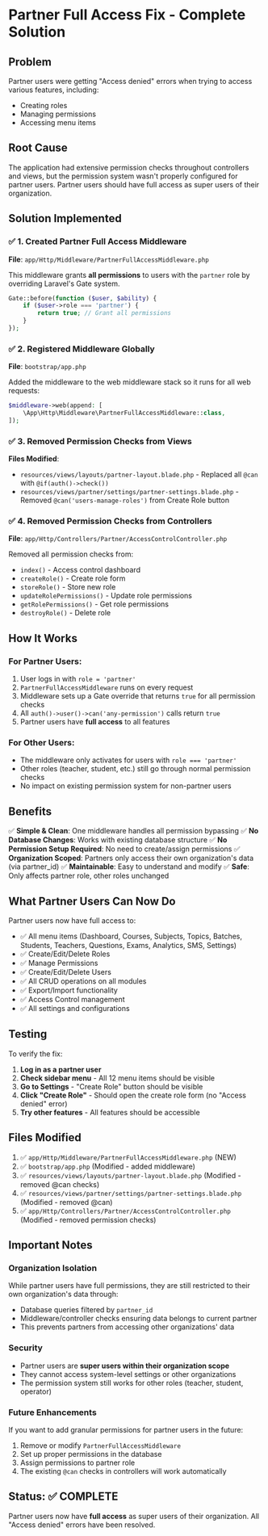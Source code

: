 # Partner Full Access Fix - Complete Solution

## Problem
Partner users were getting "Access denied" errors when trying to access various features, including:
- Creating roles
- Managing permissions
- Accessing menu items

## Root Cause
The application had extensive permission checks throughout controllers and views, but the permission system wasn't properly configured for partner users. Partner users should have full access as super users of their organization.

## Solution Implemented

### ✅ 1. Created Partner Full Access Middleware
**File**: `app/Http/Middleware/PartnerFullAccessMiddleware.php`

This middleware grants **all permissions** to users with the `partner` role by overriding Laravel's Gate system.

```php
Gate::before(function ($user, $ability) {
    if ($user->role === 'partner') {
        return true; // Grant all permissions
    }
});
```

### ✅ 2. Registered Middleware Globally
**File**: `bootstrap/app.php`

Added the middleware to the web middleware stack so it runs for all web requests:

```php
$middleware->web(append: [
    \App\Http\Middleware\PartnerFullAccessMiddleware::class,
]);
```

### ✅ 3. Removed Permission Checks from Views
**Files Modified**:
- `resources/views/layouts/partner-layout.blade.php` - Replaced all `@can` with `@if(auth()->check())`
- `resources/views/partner/settings/partner-settings.blade.php` - Removed `@can('users-manage-roles')` from Create Role button

### ✅ 4. Removed Permission Checks from Controllers
**File**: `app/Http/Controllers/Partner/AccessControlController.php`

Removed all permission checks from:
- `index()` - Access control dashboard
- `createRole()` - Create role form
- `storeRole()` - Store new role
- `updateRolePermissions()` - Update role permissions
- `getRolePermissions()` - Get role permissions
- `destroyRole()` - Delete role

## How It Works

### For Partner Users:
1. User logs in with `role = 'partner'`
2. `PartnerFullAccessMiddleware` runs on every request
3. Middleware sets up a Gate override that returns `true` for all permission checks
4. All `auth()->user()->can('any-permission')` calls return `true`
5. Partner users have **full access** to all features

### For Other Users:
- The middleware only activates for users with `role === 'partner'`
- Other roles (teacher, student, etc.) still go through normal permission checks
- No impact on existing permission system for non-partner users

## Benefits

✅ **Simple & Clean**: One middleware handles all permission bypassing
✅ **No Database Changes**: Works with existing database structure
✅ **No Permission Setup Required**: No need to create/assign permissions
✅ **Organization Scoped**: Partners only access their own organization's data (via partner_id)
✅ **Maintainable**: Easy to understand and modify
✅ **Safe**: Only affects partner role, other roles unchanged

## What Partner Users Can Now Do

Partner users now have full access to:
- ✅ All menu items (Dashboard, Courses, Subjects, Topics, Batches, Students, Teachers, Questions, Exams, Analytics, SMS, Settings)
- ✅ Create/Edit/Delete Roles
- ✅ Manage Permissions
- ✅ Create/Edit/Delete Users
- ✅ All CRUD operations on all modules
- ✅ Export/Import functionality
- ✅ Access Control management
- ✅ All settings and configurations

## Testing

To verify the fix:

1. **Log in as a partner user**
2. **Check sidebar menu** - All 12 menu items should be visible
3. **Go to Settings** - "Create Role" button should be visible
4. **Click "Create Role"** - Should open the create role form (no "Access denied" error)
5. **Try other features** - All features should be accessible

## Files Modified

1. ✅ `app/Http/Middleware/PartnerFullAccessMiddleware.php` (NEW)
2. ✅ `bootstrap/app.php` (Modified - added middleware)
3. ✅ `resources/views/layouts/partner-layout.blade.php` (Modified - removed @can checks)
4. ✅ `resources/views/partner/settings/partner-settings.blade.php` (Modified - removed @can)
5. ✅ `app/Http/Controllers/Partner/AccessControlController.php` (Modified - removed permission checks)

## Important Notes

### Organization Isolation
While partner users have full permissions, they are still restricted to their own organization's data through:
- Database queries filtered by `partner_id`
- Middleware/controller checks ensuring data belongs to current partner
- This prevents partners from accessing other organizations' data

### Security
- Partner users are **super users within their organization scope**
- They cannot access system-level settings or other organizations
- The permission system still works for other roles (teacher, student, operator)

### Future Enhancements
If you want to add granular permissions for partner users in the future:
1. Remove or modify `PartnerFullAccessMiddleware`
2. Set up proper permissions in the database
3. Assign permissions to partner role
4. The existing `@can` checks in controllers will work automatically

## Status: ✅ COMPLETE

Partner users now have **full access** as super users of their organization. All "Access denied" errors have been resolved.
